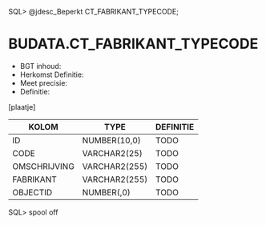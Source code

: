 SQL> @jdesc_Beperkt CT_FABRIKANT_TYPECODE;

# BUDATA.CT_FABRIKANT_TYPECODE

                                                                                       
* BGT inhoud: 
* Herkomst Definitie: 
* Meet precisie: 
* Definitie: 

[plaatje]

                                      
|KOLOM                           	|TYPE          	|DEFINITIE|                                                           
|------                          	|----          	|-----    |                                                           
|ID                              	|NUMBER(10,0)  	|TODO|                                                                
|CODE                            	|VARCHAR2(25)  	|TODO|                                                                
|OMSCHRIJVING                    	|VARCHAR2(255) 	|TODO|                                                                
|FABRIKANT                       	|VARCHAR2(255) 	|TODO|                                                                
|OBJECTID                        	|NUMBER(,0)    	|TODO|                                                                
SQL> spool off
